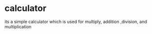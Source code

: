 # calculator
its a simple calculator which is used for multiply, addition ,division, and multiplication
